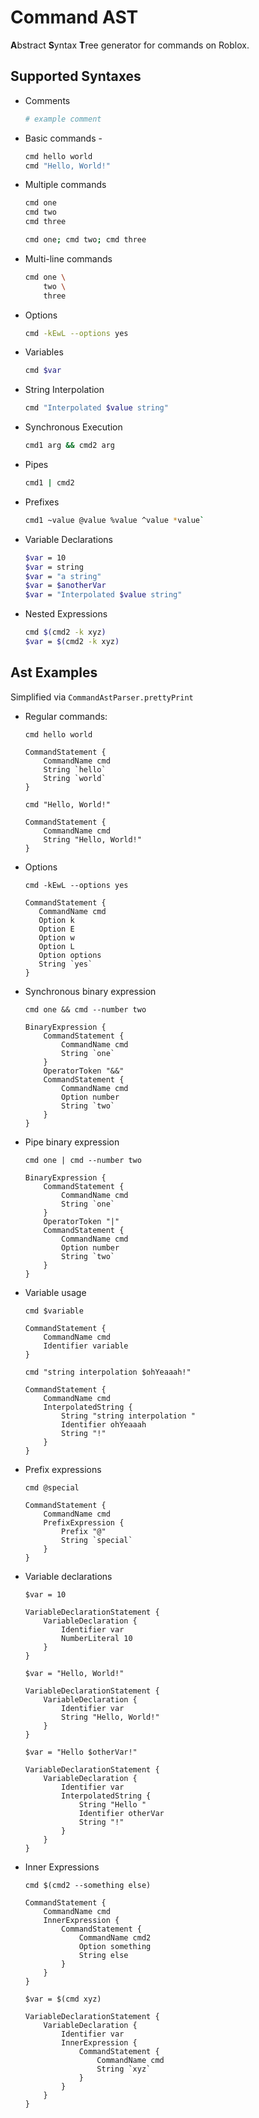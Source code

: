 Command AST
==============
**A**bstract **S**yntax **T**ree generator for commands on Roblox.

## Supported Syntaxes
- Comments 
    ```bash
    # example comment
    ```
- Basic commands - 
    ```bash
    cmd hello world
    cmd "Hello, World!"
    ```

- Multiple commands
    ```bash
    cmd one
    cmd two
    cmd three
    ```
    ```bash
    cmd one; cmd two; cmd three
    ```

- Multi-line commands
    ```bash
    cmd one \
        two \
        three
    ```

- Options
    ```bash
    cmd -kEwL --options yes
    ```
- Variables 
    ```bash
    cmd $var 
    ```
- String Interpolation 
    ```bash
    cmd "Interpolated $value string"
    ```
- Synchronous Execution
    ```bash
    cmd1 arg && cmd2 arg
    ```
- Pipes
    ```bash
    cmd1 | cmd2
    ```
- Prefixes
    ```bash
    cmd1 ~value @value %value ^value *value`
    ```
- Variable Declarations
    ```bash
    $var = 10
    $var = string
    $var = "a string"
    $var = $anotherVar
    $var = "Interpolated $value string"
    ```

- Nested Expressions
    ```bash
    cmd $(cmd2 -k xyz)
    $var = $(cmd2 -k xyz)
    ```

## Ast Examples
Simplified via `CommandAstParser.prettyPrint`

- Regular commands:

    `cmd hello world`

    ```
    CommandStatement {
        CommandName cmd
        String `hello`
        String `world`
    }
    ```
    
    `cmd "Hello, World!"`

    ```
    CommandStatement {
        CommandName cmd
        String "Hello, World!"
    }
    ```

- Options

    `cmd -kEwL --options yes`

    ```
    CommandStatement {
       CommandName cmd
       Option k
       Option E
       Option w
       Option L
       Option options
       String `yes` 
    }
    ```

- Synchronous binary expression

    `cmd one && cmd --number two`

    ```
    BinaryExpression {
        CommandStatement {
            CommandName cmd
            String `one`
        }
        OperatorToken "&&"
        CommandStatement {
            CommandName cmd
            Option number
            String `two`
        }
    }
    ```

- Pipe binary expression

    `cmd one | cmd --number two`

    ```
    BinaryExpression {
        CommandStatement {
            CommandName cmd
            String `one`
        }
        OperatorToken "|"
        CommandStatement {
            CommandName cmd
            Option number
            String `two`
        }
    }
    ```

- Variable usage

    `cmd $variable`

    ```
    CommandStatement {
        CommandName cmd
        Identifier variable
    }
    ```

    `cmd "string interpolation $ohYeaaah!"`

    ```
    CommandStatement {
        CommandName cmd
        InterpolatedString {
            String "string interpolation "
            Identifier ohYeaaah
            String "!"
        }
    }
    ```

- Prefix expressions

    `cmd @special`

    ```
    CommandStatement {
        CommandName cmd
        PrefixExpression {
            Prefix "@"
            String `special`
        }
    }
    ```

- Variable declarations

    `$var = 10`

    ```
    VariableDeclarationStatement {
        VariableDeclaration {
            Identifier var
            NumberLiteral 10
        }
    }
    ```

    `$var = "Hello, World!"`

    ```
    VariableDeclarationStatement {
        VariableDeclaration {
            Identifier var
            String "Hello, World!"
        }
    }
    ```

    `$var = "Hello $otherVar!"`

    ```
    VariableDeclarationStatement {
        VariableDeclaration {
            Identifier var
            InterpolatedString {
                String "Hello "
                Identifier otherVar
                String "!"
            }
        }
    }
    ```

- Inner Expressions

    `cmd $(cmd2 --something else)`
    ```
    CommandStatement {
        CommandName cmd
        InnerExpression {
            CommandStatement {
                CommandName cmd2
                Option something
                String else
            }
        }
    }
    ```

    `$var = $(cmd xyz)`

    ```
    VariableDeclarationStatement {
        VariableDeclaration {
            Identifier var
            InnerExpression {
                CommandStatement {
                    CommandName cmd
                    String `xyz`
                }
            }
        }
    }
    ```